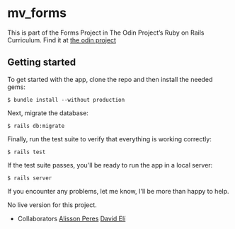 # mv_forms

This is part of the Forms Project in The Odin Project’s Ruby on Rails Curriculum. Find it at [the odin project](https://www.theodinproject.com/courses/ruby-on-rails/lessons/forms)

## Getting started

To get started with the app, clone the repo and then install the needed gems:

```
$ bundle install --without production
```

Next, migrate the database:

```
$ rails db:migrate
```

Finally, run the test suite to verify that everything is working correctly:

```
$ rails test
```

If the test suite passes, you'll be ready to run the app in a local server:

```
$ rails server
```

If you encounter any problems, let me know, I'll be more than happy to help.

No live version for this project.

* Collaborators
  [Alisson Peres](https://github.com/alissonperes)
  [David Elí](https://github.com/davitomix)
